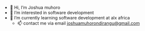 - 👋 Hi, I’m Joshua muhoro 
- 👀 I’m interested in software development 
- 🌱 I’m currently learning software development at alx africa
  - 📫 contact me via email joshuamuhorondirangu@gmail.com

<!---
DYNOSTAR/DYNOSTAR is a ✨ special ✨ repository because its `README.md` (this file) appears on your GitHub profile.
You can click the Preview link to take a look at your changes.
--->
